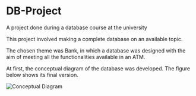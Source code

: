 # DB-Project
A project done during a database course at the university

This project involved making a complete database on an available topic. 

The chosen theme was Bank, in which a database was designed with the aim of meeting all the functionalities available in an ATM.



At first, the conceptual diagram of the database was developed. The figure below shows its final version.

![Conceptual Diagram](https://github.com/rhamybachour/DB-Project/tree/main/database/CONCEITUAL.jpg?raw=true)
